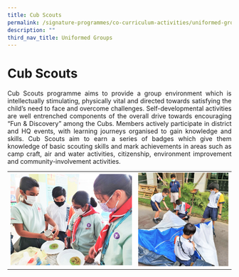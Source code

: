 ```yaml
---
title: Cub Scouts
permalink: /signature-programmes/co-curriculum-activities/uniformed-groups/cub-scouts/
description: ""
third_nav_title: Uniformed Groups
---
```

# Cub Scouts
<p align="Justify">Cub Scouts programme aims to provide a group environment which is intellectually stimulating, physically vital and directed towards satisfying the child’s need to face and overcome challenges. Self-developmental activities are well entrenched components of the overall drive towards encouraging “Fun & Discovery” among the Cubs.  Members actively participate in district and HQ events, with learning journeys organised to gain knowledge and skills.  Cub Scouts aim to earn a series of badges which give them knowledge of basic scouting skills and mark achievements in areas such as camp craft, air and water activities, citizenship, environment improvement and community-involvement activities.</p>

<table width="100%"><tbody>
<tr><td style="width:57%"><img src="/images/OurCurriculum/cca27.jpg" style="width:100%">
</td>
<td style="width:43%"><img src="/images/OurCurriculum/cca28.jpg" style="width:100%"></td>
</tr></tbody></table>
